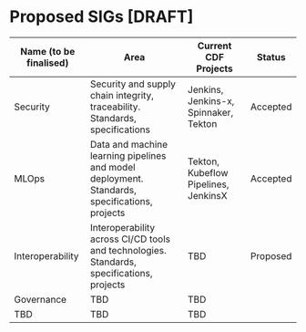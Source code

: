 # Proposed SIGs [DRAFT]

| Name (to be finalised)  | Area        | Current CDF Projects | Status
| ------------------------|-------------|-----------------------|--------------
| Security | Security and supply chain integrity, traceability. Standards, specifications | Jenkins, Jenkins-x, Spinnaker, Tekton | Accepted
| MLOps | Data and machine learning pipelines and model deployment. Standards, specifications, projects | Tekton, Kubeflow Pipelines, JenkinsX | Accepted
| Interoperability | Interoperability across CI/CD tools and technologies. Standards, specifications, projects | TBD | Proposed
| Governance | TBD | TBD | 
| TBD | TBD | TBD | 

